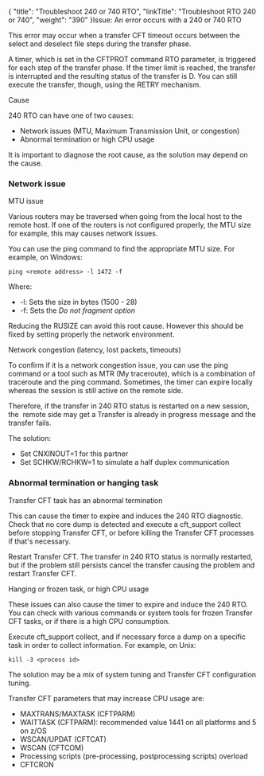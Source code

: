 {
    "title": "Troubleshoot 240 or 740 RTO",
    "linkTitle": "Troubleshoot RTO 240 or 740",
    "weight": "390"
}Issue: An error occurs with a 240 or 740 RTO

This error may occur when a transfer CFT timeout occurs between the select and deselect file steps during the transfer phase.

A timer, which is set in the CFTPROT command RTO parameter, is triggered for each step of the transfer phase. If the timer limit is reached, the transfer is interrupted and the resulting status of the transfer is D. You can still execute the transfer, though, using the RETRY mechanism.

<span class="bold_in_para">Cause</span>

240 RTO can have one of two causes:

-   Network issues (MTU, Maximum Transmission Unit, or congestion)
-   Abnormal termination or high CPU usage

It is important to diagnose the root cause, as the solution may depend on the cause.

### Network issue

MTU issue

Various routers may be traversed when going from the local host to the remote host. If one of the routers is not configured properly, the MTU size for example, this may causes network issues.

You can use the ping command to find the appropriate MTU size. For example, on Windows:


    ping <remote address> -l 1472 -f

Where:

-   -l: Sets the size in bytes (1500 - 28)
-   -f: Sets the *Do not fragment option*

Reducing the RUSIZE can avoid this root cause. However this should be fixed by setting properly the network environment.

Network congestion (latency, lost packets, timeouts)

To confirm if it is a network congestion issue, you can use the ping command or a tool such as MTR (My traceroute), which is a combination of traceroute and the ping command. Sometimes, the timer can expire locally whereas the session is still active on the remote side.

Therefore, if the transfer in 240 RTO status is restarted on a new session, the  remote side may get a <span class="code">Transfer is already in progress</span> message and the transfer fails.

The solution:

-   Set CNXINOUT=1 for this partner
-   Set SCHKW/RCHKW=1 to simulate a half duplex communication

### Abnormal termination or hanging task

<span class="mc-variable axway_variables.Component_Long_Name variable">Transfer CFT</span> task has an abnormal termination

This can cause the timer to expire and induces the 240 RTO diagnostic. Check that no core dump is detected and execute a cft\_support collect before stopping Transfer CFT, or before killing the <span class="mc-variable axway_variables.Component_Long_Name variable">Transfer CFT</span> processes if that's necessary.

Restart Transfer CFT. The transfer in 240 RTO status is normally restarted, but if the problem still persists cancel the transfer causing the problem and restart Transfer CFT.

Hanging or frozen task, or high CPU usage

These issues can also cause the timer to expire and induce the 240 RTO. You can check with various commands or system tools for frozen <span class="mc-variable axway_variables.Component_Long_Name variable">Transfer CFT</span> tasks, or if there is a high CPU consumption.

Execute cft\_support collect, and if necessary force a dump on a specific task in order to collect information. For example, on Unix:


    kill -3 <process id>

The solution may be a mix of system tuning and Transfer CFT configuration tuning.

Transfer CFT parameters that may increase CPU usage are:

-   MAXTRANS/MAXTASK (CFTPARM)
-   WAITTASK (CFTPARM): recommended value 1441 on all platforms and 5 on z/OS
-   WSCAN/UPDAT (CFTCAT)
-   WSCAN (CFTCOM)
-   Processing scripts (pre-processing, postprocessing scripts) overload
-   CFTCRON
